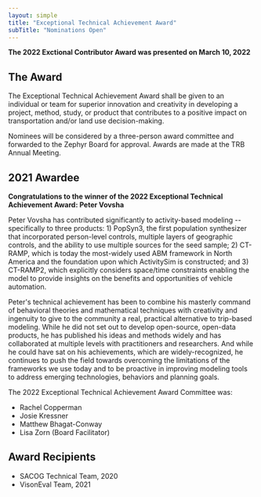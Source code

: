 ```yaml
---
layout: simple
title: "Exceptional Technical Achievement Award"
subTitle: "Nominations Open"
---
```


**The 2022 Exctional Contributor Award was presented on March 10, 2022**

## The Award

The Exceptional Technical Achievement Award shall be given to an individual or team for superior innovation and creativity in developing a project, method, study, or product that contributes to a positive impact on transportation and/or land use decision-making.

Nominees will be considered by a three-person award committee and forwarded to the Zephyr Board for approval.  Awards are made at the TRB Annual Meeting.

## 2021 Awardee

**Congratulations to the winner of the 2022 Exceptional Technical Achievement Award: Peter Vovsha**

Peter Vovsha has contributed significantly to activity-based modeling -- specifically to three products: 1) PopSyn3, the first population synthesizer that incorporated person-level controls, multiple layers of geographic controls, and the ability to use multiple sources for the seed sample; 2) CT-RAMP, which is today the most-widely used ABM framework in North America and the foundation upon which ActivitySim is constructed; and 3) CT-RAMP2, which explicitly considers space/time constraints enabling the model to provide insights on the benefits and opportunities of vehicle automation.

Peter's technical achievement has been to combine his masterly command of behavioral theories and mathematical techniques with creativity and ingenuity to give to the community a real, practical alternative to trip-based modeling. While he did not set out to develop open-source, open-data products, he has published his ideas and methods widely and has collaborated at multiple levels with practitioners and researchers. And while he could have sat on his achievements, which are widely-recognized, he continues to push the field towards overcoming the limitations of the frameworks we use today and to be proactive in improving modeling tools to address emerging technologies, behaviors and planning goals.

The 2022 Exceptional Technical Achievement Award Committee was:

- Rachel Copperman
- Josie Kressner
- Matthew Bhagat-Conway
- Lisa Zorn (Board Facilitator)

## Award Recipients

- SACOG Technical Team, 2020  
- VisonEval Team, 2021  
